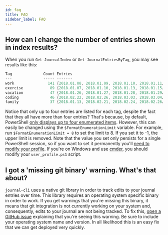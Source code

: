 ```yaml
---
id: faq
title: FAQ
sidebar_label: FAQ
---
```


## How can I change the number of entries shown in index results?

When you run `Get-JournalIndex` or `Get-JournalEntriesByTag`, you may see results like this:

```powershell
Tag              Count Entries
---              ----- -------
work               141 {2018.01.08, 2018.01.09, 2018.01.10, 2018.01.11…}
exercise            89 {2018.01.07, 2018.01.10, 2018.01.13, 2018.01.15…}
vacation            47 {2018.01.26, 2018.01.27, 2018.01.28, 2018.01.29…}
coding              46 {2018.02.22, 2018.02.26, 2018.03.03, 2018.03.04…}
family              37 {2018.01.13, 2018.02.21, 2018.02.24, 2018.02.26…}
```

Notice that only up to four entries are listed for each tag, despite the fact that they all have more than four entries? That's because, by default, PowerShell [only displays up to four enumerated items](https://docs.microsoft.com/en-us/powershell/module/microsoft.powershell.core/about/about_preference_variables?view=powershell-6#formatenumerationlimit). However, this can easily be changed using the `$FormatEnumerationLimit` variable. For example, run `$FormatEnumerationLimit = 8` to set the limit to 8. If you set it to -1, the upper limit is removed. Note that the value you set only persists for a single PowerShell session, so if you want to set it permanently you'll [need to modify your profile](https://docs.microsoft.com/en-us/powershell/module/microsoft.powershell.core/about/about_profiles?view=powershell-6). If you're on Windows and use [cmder](https://cmder.net/), you should modify your `user_profile.ps1` script. 

## I got a 'missing git binary' warning. What's that about?

`journal-cli` uses a native git library in order to track edits to your journal entries over time. This library requires an operating system specific binary in order to work. If you get warnings that you're missing this binary, it means that git integration is not currently working on your system and, consequently, edits to your journal are not being tracked. To fix this, [open a GitHub issue](https://github.com/refactorsaurusrex/journal-cli/issues) explaining that you're seeing this warning. Be sure to include your operating system name and version. In all likelihood this is an easy fix that we can get deployed very quickly.